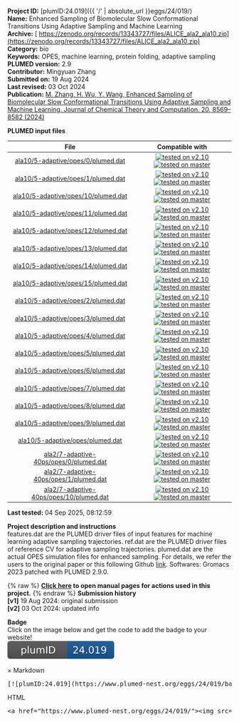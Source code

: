 **Project ID:** [plumID:24.019]({{ '/' | absolute_url }}eggs/24/019/)  
**Name:**  Enhanced Sampling of Biomolecular Slow Conformational Transitions Using Adaptive Sampling and Machine Learning  
**Archive:** [ https://zenodo.org/records/13343727/files/ALICE_ala2_ala10.zip](https://zenodo.org/records/13343727/files/ALICE_ala2_ala10.zip)  
**Category:**  bio  
**Keywords:**  OPES, machine learning, protein folding, adaptive sampling  
**PLUMED version:**  2.9  
**Contributor:**  Mingyuan Zhang  
**Submitted on:** 19 Aug 2024  
**Last revised:** 03 Oct 2024  
**Publication:** [M. Zhang, H. Wu, Y. Wang, Enhanced Sampling of Biomolecular Slow Conformational Transitions Using Adaptive Sampling and Machine Learning. Journal of Chemical Theory and Computation. 20, 8569–8582 (2024)](http://dx.doi.org/10.1021/acs.jctc.4c00764)  
  
**PLUMED input files**  
  
| File     | Compatible with |  
|:--------:|:--------:|  
| [ala10/5-adaptive/opes/0/plumed.dat](./data/ala10/5-adaptive/opes/0/plumed.dat.md) |  [![tested on v2.10](https://img.shields.io/badge/v2.10-passing-green.svg)](data/ala10/5-adaptive/opes/0/plumed.dat.plumed.stderr) [![tested on master](https://img.shields.io/badge/master-passing-green.svg)](data/ala10/5-adaptive/opes/0/plumed.dat.plumed_master.stderr) |  
| [ala10/5-adaptive/opes/1/plumed.dat](./data/ala10/5-adaptive/opes/1/plumed.dat.md) |  [![tested on v2.10](https://img.shields.io/badge/v2.10-passing-green.svg)](data/ala10/5-adaptive/opes/1/plumed.dat.plumed.stderr) [![tested on master](https://img.shields.io/badge/master-passing-green.svg)](data/ala10/5-adaptive/opes/1/plumed.dat.plumed_master.stderr) |  
| [ala10/5-adaptive/opes/10/plumed.dat](./data/ala10/5-adaptive/opes/10/plumed.dat.md) |  [![tested on v2.10](https://img.shields.io/badge/v2.10-passing-green.svg)](data/ala10/5-adaptive/opes/10/plumed.dat.plumed.stderr) [![tested on master](https://img.shields.io/badge/master-passing-green.svg)](data/ala10/5-adaptive/opes/10/plumed.dat.plumed_master.stderr) |  
| [ala10/5-adaptive/opes/11/plumed.dat](./data/ala10/5-adaptive/opes/11/plumed.dat.md) |  [![tested on v2.10](https://img.shields.io/badge/v2.10-passing-green.svg)](data/ala10/5-adaptive/opes/11/plumed.dat.plumed.stderr) [![tested on master](https://img.shields.io/badge/master-passing-green.svg)](data/ala10/5-adaptive/opes/11/plumed.dat.plumed_master.stderr) |  
| [ala10/5-adaptive/opes/12/plumed.dat](./data/ala10/5-adaptive/opes/12/plumed.dat.md) |  [![tested on v2.10](https://img.shields.io/badge/v2.10-passing-green.svg)](data/ala10/5-adaptive/opes/12/plumed.dat.plumed.stderr) [![tested on master](https://img.shields.io/badge/master-passing-green.svg)](data/ala10/5-adaptive/opes/12/plumed.dat.plumed_master.stderr) |  
| [ala10/5-adaptive/opes/13/plumed.dat](./data/ala10/5-adaptive/opes/13/plumed.dat.md) |  [![tested on v2.10](https://img.shields.io/badge/v2.10-passing-green.svg)](data/ala10/5-adaptive/opes/13/plumed.dat.plumed.stderr) [![tested on master](https://img.shields.io/badge/master-passing-green.svg)](data/ala10/5-adaptive/opes/13/plumed.dat.plumed_master.stderr) |  
| [ala10/5-adaptive/opes/14/plumed.dat](./data/ala10/5-adaptive/opes/14/plumed.dat.md) |  [![tested on v2.10](https://img.shields.io/badge/v2.10-passing-green.svg)](data/ala10/5-adaptive/opes/14/plumed.dat.plumed.stderr) [![tested on master](https://img.shields.io/badge/master-passing-green.svg)](data/ala10/5-adaptive/opes/14/plumed.dat.plumed_master.stderr) |  
| [ala10/5-adaptive/opes/15/plumed.dat](./data/ala10/5-adaptive/opes/15/plumed.dat.md) |  [![tested on v2.10](https://img.shields.io/badge/v2.10-passing-green.svg)](data/ala10/5-adaptive/opes/15/plumed.dat.plumed.stderr) [![tested on master](https://img.shields.io/badge/master-passing-green.svg)](data/ala10/5-adaptive/opes/15/plumed.dat.plumed_master.stderr) |  
| [ala10/5-adaptive/opes/2/plumed.dat](./data/ala10/5-adaptive/opes/2/plumed.dat.md) |  [![tested on v2.10](https://img.shields.io/badge/v2.10-passing-green.svg)](data/ala10/5-adaptive/opes/2/plumed.dat.plumed.stderr) [![tested on master](https://img.shields.io/badge/master-passing-green.svg)](data/ala10/5-adaptive/opes/2/plumed.dat.plumed_master.stderr) |  
| [ala10/5-adaptive/opes/3/plumed.dat](./data/ala10/5-adaptive/opes/3/plumed.dat.md) |  [![tested on v2.10](https://img.shields.io/badge/v2.10-passing-green.svg)](data/ala10/5-adaptive/opes/3/plumed.dat.plumed.stderr) [![tested on master](https://img.shields.io/badge/master-passing-green.svg)](data/ala10/5-adaptive/opes/3/plumed.dat.plumed_master.stderr) |  
| [ala10/5-adaptive/opes/4/plumed.dat](./data/ala10/5-adaptive/opes/4/plumed.dat.md) |  [![tested on v2.10](https://img.shields.io/badge/v2.10-passing-green.svg)](data/ala10/5-adaptive/opes/4/plumed.dat.plumed.stderr) [![tested on master](https://img.shields.io/badge/master-passing-green.svg)](data/ala10/5-adaptive/opes/4/plumed.dat.plumed_master.stderr) |  
| [ala10/5-adaptive/opes/5/plumed.dat](./data/ala10/5-adaptive/opes/5/plumed.dat.md) |  [![tested on v2.10](https://img.shields.io/badge/v2.10-passing-green.svg)](data/ala10/5-adaptive/opes/5/plumed.dat.plumed.stderr) [![tested on master](https://img.shields.io/badge/master-passing-green.svg)](data/ala10/5-adaptive/opes/5/plumed.dat.plumed_master.stderr) |  
| [ala10/5-adaptive/opes/6/plumed.dat](./data/ala10/5-adaptive/opes/6/plumed.dat.md) |  [![tested on v2.10](https://img.shields.io/badge/v2.10-passing-green.svg)](data/ala10/5-adaptive/opes/6/plumed.dat.plumed.stderr) [![tested on master](https://img.shields.io/badge/master-passing-green.svg)](data/ala10/5-adaptive/opes/6/plumed.dat.plumed_master.stderr) |  
| [ala10/5-adaptive/opes/7/plumed.dat](./data/ala10/5-adaptive/opes/7/plumed.dat.md) |  [![tested on v2.10](https://img.shields.io/badge/v2.10-passing-green.svg)](data/ala10/5-adaptive/opes/7/plumed.dat.plumed.stderr) [![tested on master](https://img.shields.io/badge/master-passing-green.svg)](data/ala10/5-adaptive/opes/7/plumed.dat.plumed_master.stderr) |  
| [ala10/5-adaptive/opes/8/plumed.dat](./data/ala10/5-adaptive/opes/8/plumed.dat.md) |  [![tested on v2.10](https://img.shields.io/badge/v2.10-passing-green.svg)](data/ala10/5-adaptive/opes/8/plumed.dat.plumed.stderr) [![tested on master](https://img.shields.io/badge/master-passing-green.svg)](data/ala10/5-adaptive/opes/8/plumed.dat.plumed_master.stderr) |  
| [ala10/5-adaptive/opes/9/plumed.dat](./data/ala10/5-adaptive/opes/9/plumed.dat.md) |  [![tested on v2.10](https://img.shields.io/badge/v2.10-passing-green.svg)](data/ala10/5-adaptive/opes/9/plumed.dat.plumed.stderr) [![tested on master](https://img.shields.io/badge/master-passing-green.svg)](data/ala10/5-adaptive/opes/9/plumed.dat.plumed_master.stderr) |  
| [ala10/5-adaptive/opes/plumed.dat](./data/ala10/5-adaptive/opes/plumed.dat.md) |  [![tested on v2.10](https://img.shields.io/badge/v2.10-passing-green.svg)](data/ala10/5-adaptive/opes/plumed.dat.plumed.stderr) [![tested on master](https://img.shields.io/badge/master-passing-green.svg)](data/ala10/5-adaptive/opes/plumed.dat.plumed_master.stderr) |  
| [ala2/7-adaptive-40ps/opes/0/plumed.dat](./data/ala2/7-adaptive-40ps/opes/0/plumed.dat.md) |  [![tested on v2.10](https://img.shields.io/badge/v2.10-passing-green.svg)](data/ala2/7-adaptive-40ps/opes/0/plumed.dat.plumed.stderr) [![tested on master](https://img.shields.io/badge/master-passing-green.svg)](data/ala2/7-adaptive-40ps/opes/0/plumed.dat.plumed_master.stderr) |  
| [ala2/7-adaptive-40ps/opes/1/plumed.dat](./data/ala2/7-adaptive-40ps/opes/1/plumed.dat.md) |  [![tested on v2.10](https://img.shields.io/badge/v2.10-passing-green.svg)](data/ala2/7-adaptive-40ps/opes/1/plumed.dat.plumed.stderr) [![tested on master](https://img.shields.io/badge/master-passing-green.svg)](data/ala2/7-adaptive-40ps/opes/1/plumed.dat.plumed_master.stderr) |  
| [ala2/7-adaptive-40ps/opes/10/plumed.dat](./data/ala2/7-adaptive-40ps/opes/10/plumed.dat.md) |  [![tested on v2.10](https://img.shields.io/badge/v2.10-passing-green.svg)](data/ala2/7-adaptive-40ps/opes/10/plumed.dat.plumed.stderr) [![tested on master](https://img.shields.io/badge/master-passing-green.svg)](data/ala2/7-adaptive-40ps/opes/10/plumed.dat.plumed_master.stderr) |  
  
**Last tested:**  04 Sep 2025, 08:12:59
  
**Project description and instructions**  
features.dat are the PLUMED driver files of input features for machine learning adaptive sampling trajectories. ref.dat are the PLUMED driver files of reference CV for adaptive sampling trajectories. plumed.dat are the actual OPES simulation files for enhanced sampling. For details, we refer the users to the original paper or this following Github [link](https://github.com/Mingyuan00/Adaptive_Sampling_for_OPES). Softwares: Gromacs 2023 patched with PLUMED 2.9.0.

  
{% raw %}
<b><a href="https://www.plumed.org/doc-master/user-doc/html/actionlist/?actions=ALPHARMSD,WHOLEMOLECULES,DISTANCE,COMBINE,TORSION,OPES_METAD,COORDINATION,MOLINFO,CUSTOM,GYRATION,PRINT" target="_blank">Click here</a> to open manual pages for actions used in this project.</b>
{% endraw %}
**Submission history**  
**[v1]** 19 Aug 2024: original submission  
**[v2]** 03 Oct 2024: updated info  
  
**Badge**  
Click on the image below and get the code to add the badge to your website!  
<img src="./badge.svg" alt="plumeDnest:24.019" id="myBtn" class="badge">
<div id="myModal" class="modal">
  <div class="modal-content">
    <span class="close">&times;</span>
    Markdown<pre>[![plumID:24.019](https://www.plumed-nest.org/eggs/24/019/badge.svg)](https://www.plumed-nest.org/eggs/24/019/)</pre>
    HTML<pre>&lt;a href="https://www.plumed-nest.org/eggs/24/019/"&gt;&lt;img src="https://www.plumed-nest.org/eggs/24/019/badge.svg" alt="plumID:24.019"&gt;&lt;/a&gt;</pre>
  </div>
</div>
